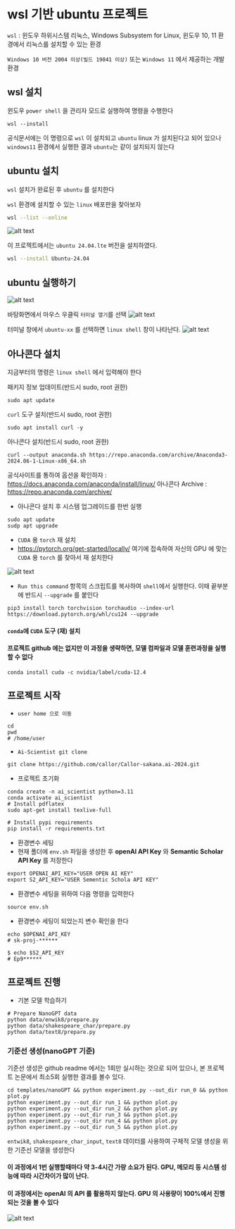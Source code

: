 # wsl 기반 ubuntu 프로젝트
`wsl` : 윈도우 하위시스템 리눅스, Windows Subsystem for Linux, 윈도우 10, 11 환경에서 리눅스를 설치할 수 있는 환경

`Windows 10 버전 2004 이상(빌드 19041 이상)` 또는 `Windows 11` 에서 제공하는 개발환경

## wsl 설치

윈도우 `power shell` 을 관리자 모드로 실행하여 명령을 수행한다
```shell
wsl --install
```
공식문서에는 이 명령으로 `wsl` 이 설치되고 `ubuntu` linux 가 설치된다고 되어 있으나 `windows11` 환경에서 실행한 결과 `ubuntu`는 같이 설치되지 않는다

## ubuntu 설치
`wsl` 설치가 완료된 후 `ubuntu` 를 설치한다

`wsl` 환경에 설치할 수 있는 `linux` 배포판을 찾아보자

```bash
wsl --list --online
```
![alt text](image-3.png)

이 프로젝트에서는 `ubuntu 24.04.lte` 버전을 설치하였다.

```bash
wsl --install Ubuntu-24.04
```

## ubuntu 실행하기
![alt text](image-4.png)

바탕화면에서 마우스 우클릭 `터미널 열기`를 선택
![alt text](image-5.png)

터미널 창에서 `ubuntu-xx` 를 선택하면 `linux shell` 창이 나타난다.
![alt text](image-6.png) 

## 아나콘다 설치
지금부터의 명령은 `linux shell` 에서 입력해야 한다

패키지 정보 업데이트(반드시 sudo, root 권한)
```shell
sudo apt update
```
`curl` 도구 설치(반드시 sudo, root 권한)
```shell
sudo apt install curl -y
```
아나콘다 설치(반드시 sudo, root 권한)
```shell
curl --output anaconda.sh https://repo.anaconda.com/archive/Anaconda3-2024.06-1-Linux-x86_64.sh
```

공식사이트를 통하여 옵션을 확인하자 : https://docs.anaconda.com/anaconda/install/linux/
아나콘다 Archive : https://repo.anaconda.com/archive/

- 아나콘다 설치 후 시스템 업그레이드를 한번 실행
```shell
sudo apt update
sudp apt upgrade
```

- `CUDA` 용 `torch` 재 설치
- https://pytorch.org/get-started/locally/ 여기에 접속하여 자신의 GPU 에 맞는 `CUDA` 용 `torch` 를 찾아서 재 설치한다

![alt text](image-7.png)

- `Run this command` 항목의 스크립트를 복사하여 `shell`에서 실행한다. 이때 끝부분에 반드시 `--upgrade` 를 붙인다
```shell
pip3 install torch torchvision torchaudio --index-url https://download.pytorch.org/whl/cu124 --upgrade
```
#### `conda`에 `CUDA` 도구 (재) 설치
#### 프로젝트 **github** 에는 없지만 이 과정을 생략하면, 모델 컴파일과 모델 훈련과정을 실행 할 수 없다

```shell
conda install cuda -c nvidia/label/cuda-12.4
```

## 프로젝트 시작

- `user home 으로 이동`
```shell
cd
pwd
# /home/user
```

- `Ai-Scientist git clone`
```shell
git clone https://github.com/callor/Callor-sakana.ai-2024.git
```

- 프로젝트 초기화
```shell
conda create -n ai_scientist python=3.11
conda activate ai_scientist
# Install pdflatex
sudo apt-get install texlive-full

# Install pypi requirements
pip install -r requirements.txt
```

- 환경변수 세팅
- 현재 폴더에 `env.sh` 파일을 생성한 후 **openAI API Key** 와 **Semantic Scholar API Key** 를 저장한다
```shell
export OPENAI_API_KEY="USER OPEN AI KEY"
export S2_API_KEY="USER Sementic Schola API KEY"
```
- 환경변수 세팅을 위하여 다음 명령을 입력한다
```shell
source env.sh
```
- 환경변수 세팅이 되었는지 변수 확인을 한다

```shell
echo $OPENAI_API_KEY
# sk-proj-******

$ echo $S2_API_KEY
# Ep9******
```

## 프로젝트 진행

- 기본 모델 학습하기
```shell
# Prepare NanoGPT data
python data/enwik8/prepare.py
python data/shakespeare_char/prepare.py
python data/text8/prepare.py
```

### 기준선 생성(nanoGPT 기준)
기준선 생성은 github readme 에서는 1회만 실시하는 것으로 되어 있으나, 본 프로젝트 논문에서 최소5회 실행한 결과를 볼수 있다.
```shell
cd templates/nanoGPT && python experiment.py --out_dir run_0 && python plot.py
python experiment.py --out_dir run_1 && python plot.py
python experiment.py --out_dir run_2 && python plot.py
python experiment.py --out_dir run_3 && python plot.py
python experiment.py --out_dir run_4 && python plot.py
python experiment.py --out_dir run_5 && python plot.py
```
`entwik8`, `shakespeare_char_input`, `text8` 데이터를 사용하여 구체적 모델 생성을 위한 기준선 모델을 생성한다

#### 이 과정에서 1번 실행할때마다 약 3-4시간 가량 소요가 된다. GPU, 메모리 등 시스템 성능에 따라 시간차이가 많이 난다. 

#### 이 과정에서는 openAI 의 API 를 활용하지 않는다. GPU 의 사용량이 100%에서 진행되는 것을 볼 수 있다

![alt text](image-1.png)



